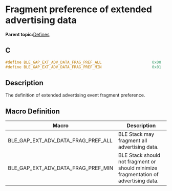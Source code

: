 # Fragment preference of extended advertising data

**Parent topic:**[Defines](GUID-9781CD29-3C4B-41EE-8F98-355D2AA99482.md)

## C

```c
#define BLE_GAP_EXT_ADV_DATA_FRAG_PREF_ALL                      0x00
#define BLE_GAP_EXT_ADV_DATA_FRAG_PREF_MIN                      0x01
```

## Description

The definition of extended advertising event fragment preference.

## Macro Definition

|Macro|Description|
|-----|-----------|
|BLE\_GAP\_EXT\_ADV\_DATA\_FRAG\_PREF\_ALL|BLE Stack may fragment all advertising data.|
|BLE\_GAP\_EXT\_ADV\_DATA\_FRAG\_PREF\_MIN|BLE Stack should not fragment or should minimize fragmentation of advertising data.|

